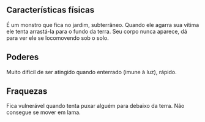 ## Características físicas

É um monstro que fica no jardim, subterrâneo. Quando ele agarra sua vítima ele tenta arrastá-la para o fundo da terra. Seu corpo nunca aparece, dá para ver ele se locomovendo sob o solo.

## Poderes 

Muito difícil de ser atingido quando enterrado (imune à luz), rápido.

## Fraquezas

Fica vulnerável quando tenta puxar alguém para debaixo da terra. Não consegue se mover em lama.